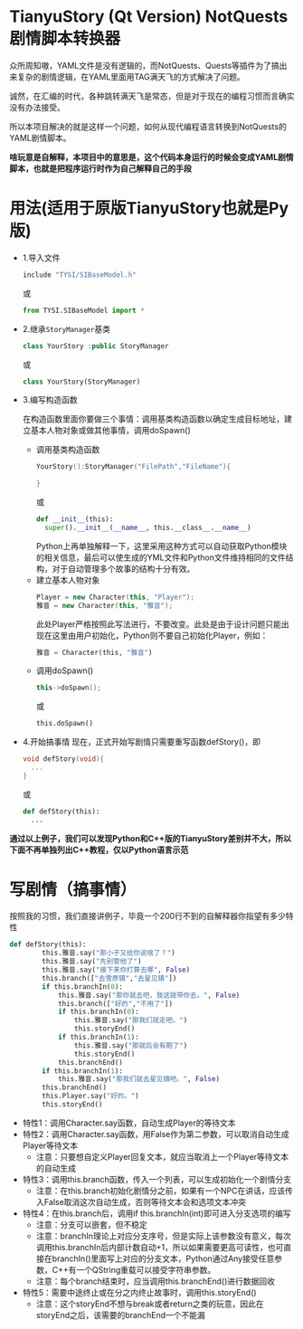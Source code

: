 # TianyuStory (Qt Version) NotQuests剧情脚本转换器

众所周知嗷，YAML文件是没有逻辑的，而NotQuests、Quests等插件为了搞出来复杂的剧情逻辑，在YAML里面用TAG满天飞的方式解决了问题。

诚然，在汇编的时代，各种跳转满天飞是常态，但是对于现在的编程习惯而言确实没有办法接受。

所以本项目解决的就是这样一个问题，如何从现代编程语言转换到NotQuests的YAML剧情脚本。

**啥玩意是自解释，本项目中的意思是，这个代码本身运行的时候会变成YAML剧情脚本，也就是把程序运行时作为自己解释自己的手段**

# 用法(适用于原版TianyuStory也就是Py版)

* 1.导入文件
  ```C++
  include "TYSI/SIBaseModel.h"
  ``` 
  或 
  ```Python
  from TYSI.SIBaseModel import *
  ```
  
* 2.继承`StoryManager`基类
  ```C++
  class YourStory :public StoryManager
  ```
  或
  ```Python
  class YourStory(StoryManager)
  ```
 
* 3.编写构造函数

  在构造函数里面你要做三个事情：调用基类构造函数以确定生成目标地址，建立基本人物对象或做其他事情，调用doSpawn()
  * 调用基类构造函数
    ```C++
    YourStory():StoryManager("FilePath","FileName"){
      
    }
    ```
    或
    ```Python
    def __init__(this):
      super().__init__(__name__, this.__class__.__name__)
    ```
    Python上再单独解释一下，这里采用这种方式可以自动获取Python模块的相关信息，最后可以使生成的YML文件和Python文件维持相同的文件结构，对于自动管理多个故事的结构十分有效。
  * 建立基本人物对象
    ```C++
    Player = new Character(this, "Player");
    雅音 = new Character(this, "雅音");
    ```
    此处Player严格按照此写法进行，不要改变。此处是由于设计问题只能出现在这里由用户初始化，Python则不要自己初始化Player，例如：
    ```Python
    雅音 = Character(this, "雅音")
    ```
  * 调用doSpawn()
    ```C++
    this->doSpawn();
    ```
    或
    ```Python
    this.doSpawn()
    ```
* 4.开始搞事情
    现在，正式开始写剧情只需要重写函数defStory()，即
    ```C++
    void defStory(void){
      ...
    }
    ```
    或
    ```Python
    def defStory(this):
      ...
    ```

**通过以上例子，我们可以发现Python和C++版的TianyuStory差别并不大，所以下面不再单独列出C++教程，仅以Python语言示范**

# 写剧情（搞事情）

按照我的习惯，我们直接讲例子，毕竟一个200行不到的自解释器你指望有多少特性
```Python
def defStory(this):
        this.雅音.say("那小子又给你说啥了？")
        this.雅音.say("先别管他了")
        this.雅音.say("接下来你打算去哪", False)
        this.branch(["去雪原镇","去星见镇"])
        if this.branchIn(0):
            this.雅音.say("那你就去吧，我这就带你去。", False)
            this.branch(["好的","不用了"])
            if this.branchIn(0):
                this.雅音.say("那我们就走吧。")
                this.storyEnd()
            if this.branchIn(1):
                this.雅音.say("那就后会有期了")
                this.storyEnd()
            this.branchEnd()
        if this.branchIn(1):
            this.雅音.say("那我们就去星见镇吧。", False)
        this.branchEnd()
        this.Player.say("好的。")
        this.storyEnd()
 ```
 * 特性1：调用Character.say函数，自动生成Player的等待文本
 * 特性2：调用Character.say函数，用False作为第二参数，可以取消自动生成Player等待文本
   * 注意：只要想自定义Player回复文本，就应当取消上一个Player等待文本的自动生成 
 * 特性3：调用this.branch函数，传入一个列表，可以生成初始化一个剧情分支
   * 注意：在this.branch初始化剧情分之前，如果有一个NPC在讲话，应该传入False取消这次自动生成，否则等待文本会和选项文本冲突
 * 特性4：在this.branch后，调用if this.branchIn(int)即可进入分支选项的编写
   * 注意：分支可以嵌套，但不稳定
   * 注意：branchIn理论上对应分支序号，但是实际上该参数没有意义，每次调用this.branchIn后内部计数自动+1，所以如果需要更高可读性，也可直接在branchIn()里面写上对应的分支文本，Python通过Any接受任意参数，C++有一个QString重载可以接受字符串参数。
   * 注意：每个branch结束时，应当调用this.branchEnd()进行数据回收
 * 特性5：需要中途终止或在分之内终止故事时，调用this.storyEnd()
   * 注意：这个storyEnd不想与break或者return之类的玩意，因此在storyEnd之后，该需要的branchEnd一个不能漏
    
